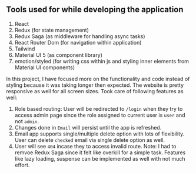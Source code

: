## Tools used for while developing the application
  1. React
  2. Redux (for state management)
  3. Redux Saga (as middleware for handling async tasks)
  4. React Router Dom (for navigation within application)
  5. Tailwind
  6. Material UI 5 (as component library)
  7. emotion/styled (for writing css within js and styling inner elements from Material UI components)

In this project, I have focused more on the functionality and code instead of styling because it was taking longer then expected. The website is pretty responsive as well for all screen sizes. Took care of following features as well:
 1. Role based routing: User will be redirected to `/login` when they try to access admin page since the role assigned to current user is `user` and not `admin`.
 2. Changes done in `Email` will persist until the app is refreshed.
 3. Email app supports single/multiple delete option with lots of flexibility. User can delete `checked` email via single delete option as well. 
 4. User will see `404` incase they to access invalid route.
Note: I had to remvoe Redux Saga since it felt like overkill for a simple task. Features like lazy loading, suspense can be implemented as well with not much effort.
